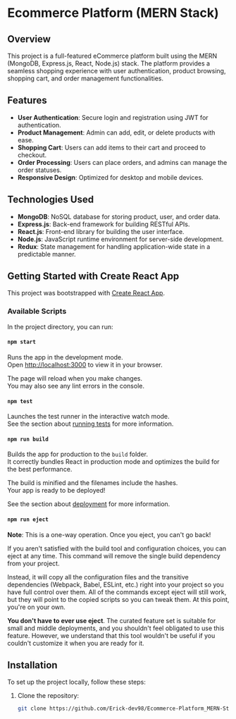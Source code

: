 # Ecommerce Platform (MERN Stack)

## Overview

This project is a full-featured eCommerce platform built using the MERN (MongoDB, Express.js, React, Node.js) stack. The platform provides a seamless shopping experience with user authentication, product browsing, shopping cart, and order management functionalities.

## Features

- **User Authentication**: Secure login and registration using JWT for authentication.
- **Product Management**: Admin can add, edit, or delete products with ease.
- **Shopping Cart**: Users can add items to their cart and proceed to checkout.
- **Order Processing**: Users can place orders, and admins can manage the order statuses.
- **Responsive Design**: Optimized for desktop and mobile devices.

## Technologies Used

- **MongoDB**: NoSQL database for storing product, user, and order data.
- **Express.js**: Back-end framework for building RESTful APIs.
- **React.js**: Front-end library for building the user interface.
- **Node.js**: JavaScript runtime environment for server-side development.
- **Redux**: State management for handling application-wide state in a predictable manner.

## Getting Started with Create React App

This project was bootstrapped with [Create React App](https://github.com/facebook/create-react-app).

### Available Scripts

In the project directory, you can run:

#### `npm start`
Runs the app in the development mode.  
Open [http://localhost:3000](http://localhost:3000) to view it in your browser.

The page will reload when you make changes.  
You may also see any lint errors in the console.

#### `npm test`
Launches the test runner in the interactive watch mode.  
See the section about [running tests](https://facebook.github.io/create-react-app/docs/running-tests) for more information.

#### `npm run build`
Builds the app for production to the `build` folder.  
It correctly bundles React in production mode and optimizes the build for the best performance.

The build is minified and the filenames include the hashes.  
Your app is ready to be deployed!

See the section about [deployment](https://facebook.github.io/create-react-app/docs/deployment) for more information.

#### `npm run eject`
**Note**: This is a one-way operation. Once you eject, you can't go back!

If you aren't satisfied with the build tool and configuration choices, you can eject at any time. This command will remove the single build dependency from your project.

Instead, it will copy all the configuration files and the transitive dependencies (Webpack, Babel, ESLint, etc.) right into your project so you have full control over them. All of the commands except eject will still work, but they will point to the copied scripts so you can tweak them. At this point, you're on your own.

**You don't have to ever use eject**. The curated feature set is suitable for small and middle deployments, and you shouldn't feel obligated to use this feature. However, we understand that this tool wouldn't be useful if you couldn't customize it when you are ready for it.

## Installation

To set up the project locally, follow these steps:

1. Clone the repository:
   ```bash
   git clone https://github.com/Erick-dev98/Ecommerce-Platform_MERN-Stack.git
